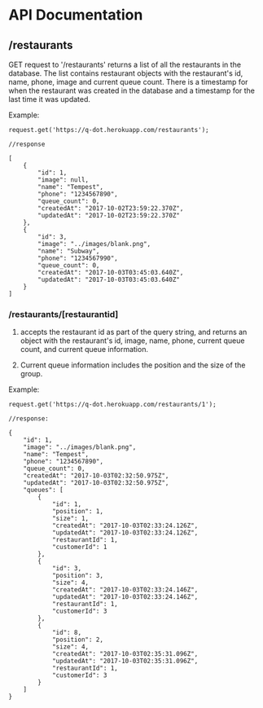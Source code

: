 # API Documentation

## /restaurants

GET request to '/restaurants' returns a list of all the restaurants in the database. The list contains restaurant objects with the restaurant's id, name, phone, image and current queue count. There is a timestamp for when the restaurant was created in the database and a timestamp for the last time it was updated.

Example:
```
request.get('https://q-dot.herokuapp.com/restaurants');

//response

[
    {
        "id": 1,
        "image": null,
        "name": "Tempest",
        "phone": "1234567890",
        "queue_count": 0,
        "createdAt": "2017-10-02T23:59:22.370Z",
        "updatedAt": "2017-10-02T23:59:22.370Z"
    },
    {
        "id": 3,
        "image": "../images/blank.png",
        "name": "Subway",
        "phone": "1234567990",
        "queue_count": 0,
        "createdAt": "2017-10-03T03:45:03.640Z",
        "updatedAt": "2017-10-03T03:45:03.640Z"
    }
]

```
### /restaurants/[restaurantid]

1. accepts the restaurant id as part of the query string, and returns an object with the restaurant's id, image, name, phone, current queue count, and current queue information.

1. Current queue information includes the position and the size of the group.

Example:
```
request.get('https://q-dot.herokuapp.com/restaurants/1');

//response:

{
    "id": 1,
    "image": "../images/blank.png",
    "name": "Tempest",
    "phone": "1234567890",
    "queue_count": 0,
    "createdAt": "2017-10-03T02:32:50.975Z",
    "updatedAt": "2017-10-03T02:32:50.975Z",
    "queues": [
        {
            "id": 1,
            "position": 1,
            "size": 1,
            "createdAt": "2017-10-03T02:33:24.126Z",
            "updatedAt": "2017-10-03T02:33:24.126Z",
            "restaurantId": 1,
            "customerId": 1
        },
        {
            "id": 3,
            "position": 3,
            "size": 4,
            "createdAt": "2017-10-03T02:33:24.146Z",
            "updatedAt": "2017-10-03T02:33:24.146Z",
            "restaurantId": 1,
            "customerId": 3
        },
        {
            "id": 8,
            "position": 2,
            "size": 4,
            "createdAt": "2017-10-03T02:35:31.096Z",
            "updatedAt": "2017-10-03T02:35:31.096Z",
            "restaurantId": 1,
            "customerId": 3
        }
    ]
}

```